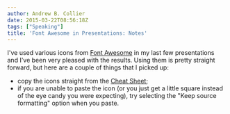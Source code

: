 ```yaml
---
author: Andrew B. Collier
date: 2015-03-22T08:56:18Z
tags: ["Speaking"]
title: 'Font Awesome in Presentations: Notes'
---
```


I've used various icons from [Font Awesome](http://fortawesome.github.io/Font-Awesome/) in my last few presentations and I've been very pleased with the results. <!--more--> Using them is pretty straight forward, but here are a couple of things that I picked up:

* copy the icons straight from the [Cheat Sheet](http://fortawesome.github.io/Font-Awesome/cheatsheet/); 
* if you are unable to paste the icon (or you just get a little square instead of the eye candy you were expecting), try selecting the "Keep source formatting" option when you paste.